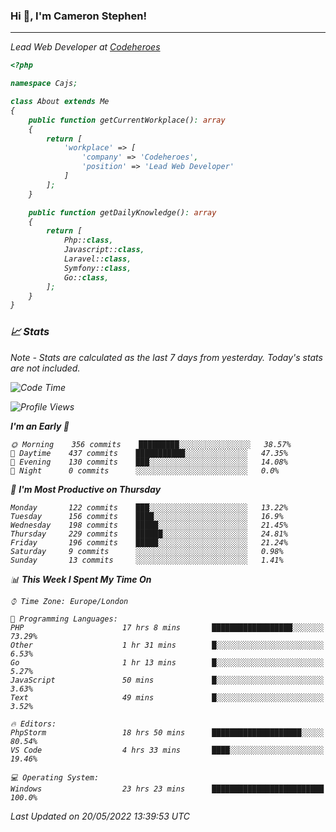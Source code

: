 ### Hi 👋, I'm Cameron Stephen!
<hr>
<p><em>Lead Web Developer at <a href="https://codeheroes.co.uk">Codeheroes</a></p>


```php
<?php

namespace Cajs;

class About extends Me
{
    public function getCurrentWorkplace(): array
    {
        return [
            'workplace' => [
                'company' => 'Codeheroes',
                'position' => 'Lead Web Developer'
            ]
        ];
    }

    public function getDailyKnowledge(): array
    {
        return [
            Php::class,
            Javascript::class,
            Laravel::class,
            Symfony::class,
            Go::class,
        ];
    }
}
```

### 📈 Stats
<p><em>Note - Stats are calculated as the last 7 days from yesterday. Today's stats are not included.</em></p>


<!--START_SECTION:waka-->
![Code Time](http://img.shields.io/badge/Code%20Time-2%2C884%20hrs%2050%20mins-blue)

![Profile Views](http://img.shields.io/badge/Profile%20Views-0-blue)

**I'm an Early 🐤** 

```text
🌞 Morning    356 commits    █████████░░░░░░░░░░░░░░░░   38.57% 
🌆 Daytime    437 commits    ███████████░░░░░░░░░░░░░░   47.35% 
🌃 Evening    130 commits    ███░░░░░░░░░░░░░░░░░░░░░░   14.08% 
🌙 Night      0 commits      ░░░░░░░░░░░░░░░░░░░░░░░░░   0.0%

```
📅 **I'm Most Productive on Thursday** 

```text
Monday       122 commits    ███░░░░░░░░░░░░░░░░░░░░░░   13.22% 
Tuesday      156 commits    ████░░░░░░░░░░░░░░░░░░░░░   16.9% 
Wednesday    198 commits    █████░░░░░░░░░░░░░░░░░░░░   21.45% 
Thursday     229 commits    ██████░░░░░░░░░░░░░░░░░░░   24.81% 
Friday       196 commits    █████░░░░░░░░░░░░░░░░░░░░   21.24% 
Saturday     9 commits      ░░░░░░░░░░░░░░░░░░░░░░░░░   0.98% 
Sunday       13 commits     ░░░░░░░░░░░░░░░░░░░░░░░░░   1.41%

```


📊 **This Week I Spent My Time On** 

```text
⌚︎ Time Zone: Europe/London

💬 Programming Languages: 
PHP                      17 hrs 8 mins       ██████████████████░░░░░░░   73.29% 
Other                    1 hr 31 mins        █░░░░░░░░░░░░░░░░░░░░░░░░   6.53% 
Go                       1 hr 13 mins        █░░░░░░░░░░░░░░░░░░░░░░░░   5.27% 
JavaScript               50 mins             █░░░░░░░░░░░░░░░░░░░░░░░░   3.63% 
Text                     49 mins             █░░░░░░░░░░░░░░░░░░░░░░░░   3.52%

🔥 Editors: 
PhpStorm                 18 hrs 50 mins      ████████████████████░░░░░   80.54% 
VS Code                  4 hrs 33 mins       ████░░░░░░░░░░░░░░░░░░░░░   19.46%

💻 Operating System: 
Windows                  23 hrs 23 mins      █████████████████████████   100.0%

```


 Last Updated on 20/05/2022 13:39:53 UTC
<!--END_SECTION:waka-->
